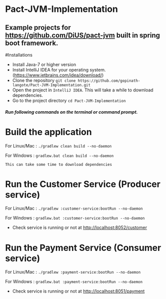 # Pact-JVM-Implementation

Example projects for https://github.com/DiUS/pact-jvm built in spring boot framework.
--------
#Installations 
- Install Java-7 or higher version
- Install IntelliJ IDEA for your operating system. (https://www.jetbrains.com/idea/download/)
- Clone the repository `git clone https://github.com/gopinath-langote/Pact-JVM-Implementation.git`
- Open the project in `IntelliJ IDEA`. This will take a while to download dependencies.
- Go to the project directory `cd Pact-JVM-Implementation` 


##### Run following commands on the terminal or command prompt.

# Build the application
For Linux/Mac : `./gradlew clean build --no-daemon`

For Windows : `gradlew.bat clean build --no-daemon`

`This can take some time to download dependencies`

# Run the Customer Service (Producer service)
For Linux/Mac : `./gradlew :customer-service:bootRun --no-daemon` 

For Windows : `gradlew.bat :customer-service:bootRun --no-daemon` 

- Check service is running or not at [http://localhost:8052/customer](http://localhost:8052/customer)

# Run the Payment Service (Consumer service)
For Linux/Mac : `./gradlew :payment-service:bootRun --no-daemon` 

For Windows : `gradlew.bat :payment-service:bootRun --no-daemon` 

- Check service is running or not at [http://localhost:8051/payment](http://localhost:8051/payment)
